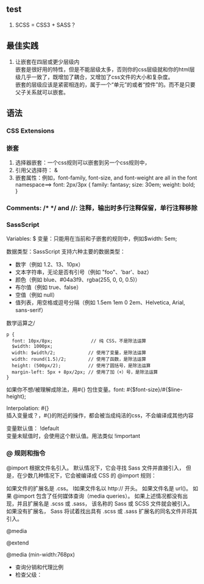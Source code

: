 ## test
1. SCSS = CSS3 + SASS？

## 最佳实践
1. 让嵌套在四层或更少层级内  
嵌套是很好用的特性，但是不能层级太多，否则你的css层级就和你的html层级几乎一致了，既增加了耦合，又增加了css文件的大小和复杂度。   
嵌套的层级应该是紧密相连的，属于一个“单元”的或者“控件”的。而不是只要父子关系就可以嵌套。  


## 语法
### CSS Extensions
### 嵌套
1. 选择器嵌套：一个css规则可以嵌套到另一个css规则中，
2. 引用父选择符： &
3. 嵌套属性：例如，font-family, font-size, and font-weight are all in the font namespace==>
 font: 2px/3px {
    family: fantasy;
    size: 30em;
    weight: bold;
  }
  ###  Comments: /* */ and //: 注释，输出时多行注释保留，单行注释移除
  ### SassScript
  Variables: $  变量：只能用在当前和子嵌套的规则中，例如$width: 5em; 

  数据类型：SassScript 支持六种主要的数据类型：
- 数字（例如 1.2、13、10px）
- 文本字符串，无论是否有引号（例如 "foo"、'bar'、baz）
- 颜色（例如 blue、#04a3f9、rgba(255, 0, 0, 0.5)）
- 布尔值（例如 true、false）
- 空值（例如 null）
- 值列表，用空格或逗号分隔（例如 1.5em 1em 0 2em、Helvetica, Arial, sans-serif）

数学运算之/      
```
p {     
  font: 10px/8px;              // 纯 CSS，不是除法运算   
  $width: 1000px;
  width: $width/2;            // 使用了变量，是除法运算
  width: round(1.5)/2;        // 使用了函数，是除法运算
  height: (500px/2);          // 使用了圆括号，是除法运算
  margin-left: 5px + 8px/2px; // 使用了加（+）号，是除法运算
}
```
如果你不想/被理解成除法，用#{} 包住变量。font: #{$font-size}/#{$line-height};

Interpolation: #{}    
插入变量或？，#{}的附近的操作，都会被当成纯洁的css，不会编译成其他内容

变量默认值： !default  
变量未赋值时，会使用这个默认值。用法类似 !important

### @ 规则和指令

@import 根据文件名引入。 默认情况下，它会寻找 Sass 文件并直接引入， 但是，在少数几种情况下，它会被编译成 CSS 的 @import 规则：

如果文件的扩展名是 .css。
I如果文件名以 http:// 开头。
如果文件名是 url()。
如果 @import 包含了任何媒体查询（media queries）。
如果上述情况都没有出现，并且扩展名是 .scss 或 .sass， 该名称的 Sass 或 SCSS 文件就会被引入。 如果没有扩展名， Sass 将试着找出具有 .scss 或 .sass 扩展名的同名文件并将其引入。

@media

@extend

@media (min-width:768px)

- 查询分销和代理比例
- 检查父级：

